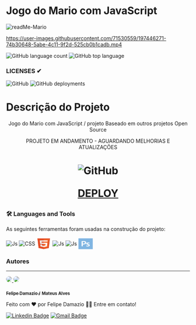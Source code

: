 # Jogo do Mario com JavaScript


![readMe-Mario](https://user-images.githubusercontent.com/71530559/220247225-b5a7292f-5ec3-4807-be86-cf04b24f6019.png)

https://user-images.githubusercontent.com/71530559/197446271-74b30648-5abe-4c11-9f2d-525cb0b1cadb.mp4


<img alt="GitHub language count" src="https://img.shields.io/github/languages/count/felipedamazio/JogoMario-javaScript?style=plastic"> <img alt="GitHub top language" src="https://img.shields.io/github/languages/top/felipedamazio/JogoMario-javaScript?style=plastic">

### LICENSES ✔

<img alt="GitHub" src="https://img.shields.io/github/license/felipedamazio/JogoMario-javaScript?style=flat-square"> <img alt="GitHub deployments" src="https://img.shields.io/github/deployments/felipedamazio/JogoMario-javaScript/github-pages">



# Descrição do Projeto
<p align="center">Jogo do Mario com JavaScript / projeto Baseado em outros projetos Open Source</p>
<p align="center">PROJETO EM ANDAMENTO - AGUARDANDO MELHORIAS E ATUALIZAÇÕES </p>

<h1 align="center">
 <img alt="GitHub" src="https://img.shields.io/github/last-commit/felipedamazio/JogoMario-javaScript?style=for-the-badge">

<a href="https://felipedamazio.github.io/JogoMario-javaScript/" target="_blank">DEPLOY</a> 
</h1>

### 🛠 Languages and Tools
As seguintes ferramentas foram usadas na construção do projeto:
<br>
<br>
<img align="center" alt="Js" height="30" width="40" src="https://cdn.jsdelivr.net/gh/devicons/devicon/icons/javascript/javascript-original.svg">
<img align="center" alt="CSS" height="30" width="40" src="https://cdn.jsdelivr.net/gh/devicons/devicon/icons/css3/css3-original.svg">
 <img align="center" alt="HTML" height="30" width="40" src="https://raw.githubusercontent.com/devicons/devicon/master/icons/html5/html5-original.svg">
 <img align="center" alt="Js" height="40" width="50" src="https://cdn.jsdelivr.net/gh/devicons/devicon/icons/vscode/vscode-original-wordmark.svg" />
    <img align="center" alt="Js" height="50" width="60" src="https://cdn.jsdelivr.net/gh/devicons/devicon/icons/git/git-plain-wordmark.svg" />        <img align="center" alt="Felp-Photoshop" height="30" width="40" src="https://raw.githubusercontent.com/devicons/devicon/master/icons/photoshop/photoshop-plain.svg">
    


    
    


### Autores
---

 
<a href="https://www.linkedin.com/in/felipe-damazio/">
<img width="200" style="border-radius: 50%;" src="https://media.licdn.com/dms/image/C4D03AQFVFuMXM17RQA/profile-displayphoto-shrink_800_800/0/1661115634710?e=1687996800&v=beta&t=Q1cPYF8mTVFYBvfboQmrl_Kzp2XvN-KmqY-2_4bleRM">  
 
 
 <a href="https://www.linkedin.com/in/mateusalvesds/">
 <img width="200" style="border-radius: 50%;" src="https://avatars.githubusercontent.com/u/91573550?v=4">
  
  <sub><b>Felipe Damazio /</b></sub></a> <a href="https://www.linkedin.com/in/felipe-damazio/" target= "_blank" title=""></a>
  <sub ><b >Mateus Alves</b></sub></a> <a href="https://www.linkedin.com/in/mateusalvesds/" target= "_blank" title=""></a>
  
 
 
 
  
  


Feito com ❤️ por Felipe Damazio 👋🏽 Entre em contato!

[![Linkedin Badge](https://img.shields.io/badge/-Felipe-blue?style=flat-square&logo=Linkedin&logoColor=white&link=https://www.linkedin.com/in/felipe-damazio/)](https://www.linkedin.com/in/felipe-damazio/) 
[![Gmail Badge](https://img.shields.io/badge/-lipjb@hotmail.com-c14438?style=flat-square&logo=Gmail&logoColor=white&link=mailto:lipjb@hotmail.com)](mailto:lipjb@hotmail.com)





